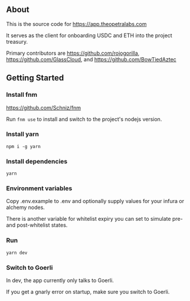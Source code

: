 ## About

This is the source code for https://app.theopetralabs.com

It serves as the client for onboarding USDC and ETH into the project treasury.

Primary contributors are https://github.com/rojogorilla, https://github.com/GlassCloud, and  https://github.com/BowTiedAztec

## Getting Started

### Install fnm

https://github.com/Schniz/fnm

Run `fnm use` to install and switch to the project's nodejs version.

### Install yarn

`npm i -g yarn`

### Install dependencies

`yarn`

### Environment variables

Copy .env.example to .env and optionally supply values for your infura or alchemy nodes.

There is another variable for whitelist expiry you can set to simulate pre- and post-whitelist states.

### Run

`yarn dev`

### Switch to Goerli

In dev, the app currently only talks to Goerli.

If you get a gnarly error on startup, make sure you switch to Goerli.

